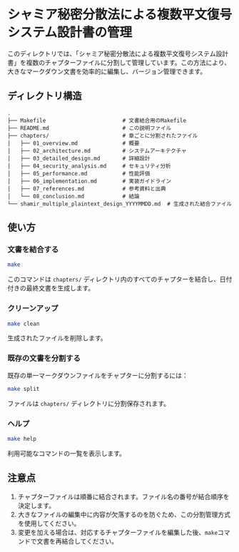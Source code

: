 # シャミア秘密分散法による複数平文復号システム設計書の管理

このディレクトリでは、「シャミア秘密分散法による複数平文復号システム設計書」を複数のチャプターファイルに分割して管理しています。この方法により、大きなマークダウン文書を効率的に編集し、バージョン管理できます。

## ディレクトリ構造

```
.
├── Makefile                        # 文書結合用のMakefile
├── README.md                       # この説明ファイル
├── chapters/                       # 章ごとに分割されたファイル
│   ├── 01_overview.md              # 概要
│   ├── 02_architecture.md          # システムアーキテクチャ
│   ├── 03_detailed_design.md       # 詳細設計
│   ├── 04_security_analysis.md     # セキュリティ分析
│   ├── 05_performance.md           # 性能評価
│   ├── 06_implementation.md        # 実装ガイドライン
│   ├── 07_references.md            # 参考資料と出典
│   └── 08_conclusion.md            # 結論
└── shamir_multiple_plaintext_design_YYYYMMDD.md  # 生成された結合ファイル
```

## 使い方

### 文書を結合する

```bash
make
```

このコマンドは `chapters/` ディレクトリ内のすべてのチャプターを結合し、日付付きの最終文書を生成します。

### クリーンアップ

```bash
make clean
```

生成されたファイルを削除します。

### 既存の文書を分割する

既存の単一マークダウンファイルをチャプターに分割するには：

```bash
make split
```

ファイルは `chapters/` ディレクトリに分割保存されます。

### ヘルプ

```bash
make help
```

利用可能なコマンドの一覧を表示します。

## 注意点

1. チャプターファイルは順番に結合されます。ファイル名の番号が結合順序を決定します。
2. 大きなファイルの編集中に内容が欠落するのを防ぐため、この分割管理方式を使用してください。
3. 変更を加える場合は、対応するチャプターファイルを編集した後、`make`コマンドで文書を再結合してください。
